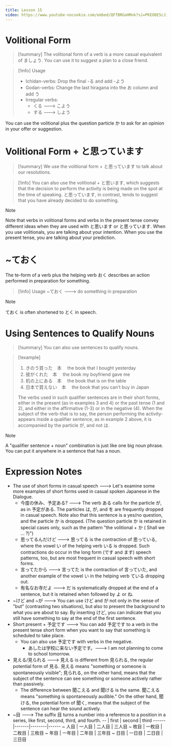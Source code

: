 ```yaml
---
title: Lesson 15
video: https://www.youtube-nocookie.com/embed/QFfBRGaHMok?si=PKEO0E5cJiXMB15x
---
```


# Volitional Form

> [!summary]
> The volitional form of a verb is a more casual equivalent of ましょう. You can use it to suggest a plan to a close friend.

> [!info] Usage
>
> - Ichidan-verbs: Drop the final -る and add -よう
> - Godan-verbs: Change the last hiragana into the お column and add う
> - Irregular verbs:
>   - くる ---> こよう
>   - する ---> しよう

You can use the volitional plus the question particle か to ask for an opinion in your offer or suggestion.

# Volitional Form + と思っています

> [!summary]
> We use the volitional form + と思っています to talk about our resolutions.

> [!info]
> You can also use the volitional + と思います, which suggests that the decision to perform the activity is being made on the spot at the time of speaking. と思っています, in contrast, tends to suggest that you have already decided to do something.

> [!note]
> Note that verbs in volitional forms and verbs in the present tense convey different ideas when they are used with と思います or と思っています. When you use volitionals, you are talking about your intention. When you use the present tense, you are talking about your prediction.

# ~ておく

The te-form of a verb plus the helping verb おく describes an action performed in preparation for something.

> [!info] Usage
> ~ておく ---> do something in preparation

> [!note]
> ておく is often shortened to とく in speech.

# Using Sentences to Qualify Nouns

> [!summary]
> You can also use sentences to qualify nouns.

> [!example]
>
> 1. きのう買った　本　 the book that I bought yesterday
> 2. 彼がくれた　本　 the book my boyfriend gave me
> 3. 机の上にある　本　 the book that is on the table
> 4. 日本で買えない　本　 the book that you can't buy in Japan
>
> The verbs used in such qualifier sentences are in their short forms, either in the present (as in examples 3 and 4) or the past tense (1 and 2), and either in the affirmative (1-3) or in the negative (4). When the subject of the verb-that is to say, the person performing the activity-appears inside a qualifier sentence, as in example 2 above, it is accompanied by the particle が, and not は.

> [!note]
> A "qualifier sentence + noun" combination is just like one big noun phrase. You can put it anywhere in a sentence that has a noun.

# Expression Notes

- The use of short forms in casual speech ---> Let's examine some more examples of short forms used in casual spoken Japanese in the Dialogue.
  - 今度の休み、予定ある? ---> The verb ある calls for the particle が, as in 予定がある. The particles は, が, and を are frequently dropped in casual speech. Note also that this sentence is a yes/no question, and the particle か is dropped. (The question particle か is retained in special cases only, such as the pattern "the volitional + か ( Shall we ... ?)")
  - 思ってるんだけど ---> 思ってる is the contraction of 思っている, where the vowel い of the helping verb いる is dropped. Such contractions do occur in the long form (です and ます) speech patterns, too, but are most frequent in casual speech with short forms.
  - 言ってたから ---> 言ってた is the contraction of 言っていた, and another example of the vowel い in the helping verb ている dropping out.
  - 有名なお寺だよ ---> だ is systematically dropped at the end of a sentence, but it is retained when followed by よ or ね.
- ~けど and ~が ---> You can use けど and が not only in the sense of "but" (contrasting two situations), but also to present the background to what you are about to say. By inserting けど, you can indicate that you still have something to say at the end of the first sentence.
- Short present + 予定です ---> You can add 予定です to a verb in the present tense short form when you want to say that something is scheduled to take place.
  - You can also use 予定です with verbs in the negative.
    - あしたは学校に来ない予定です。---> I am not planning to come to school tomorrow.
- 見える/見られる ---> 見える is different from 見られる, the regular potential form of 見る. 見える means "something or someone is spontaneously visible"; 見られる, on the other hand, means that the subject of the sentence can see something or someone actively rather than passively.
  - The difference between 聞こえる and 聞ける is the same. 聞こえる means "something is spontaneously audible." On the other hand, 聞ける, the potential form of 聞く, means that the subject of the sentence can hear the sound actively.
- ~目 ---> The suffix 目 turns a number into a reference to a position in a series, like first, second, third, and fourth.
  -- | first | second | third
  ------|-------|--------|------
  ~ 人目 | 一人目 | 二人目 | 三人目
  ~ 枚目 | 一枚目 | 二枚目 | 三枚目
  ~ 年目 | 一年目 | 二年目 | 三年目
  ~ 日目 | 一日目 | 二日目 | 三日目

